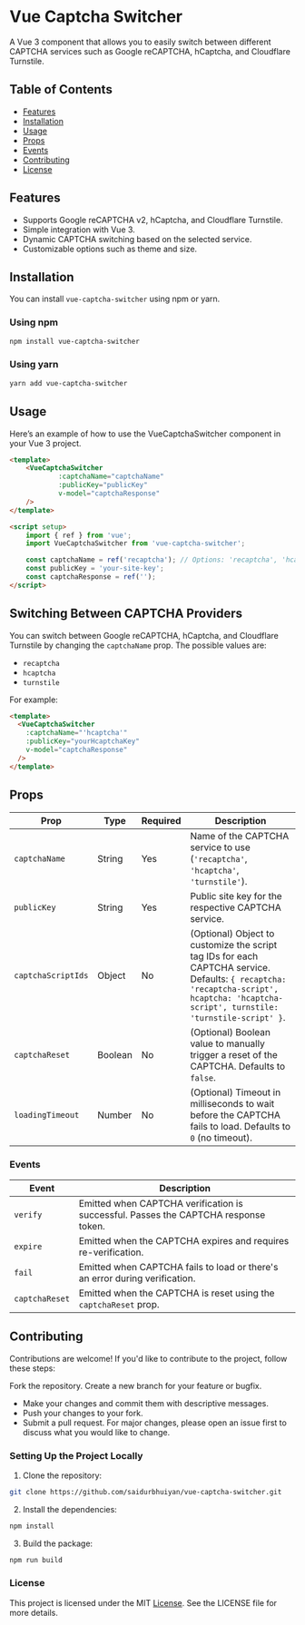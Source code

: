 # Vue Captcha Switcher

A Vue 3 component that allows you to easily switch between different CAPTCHA services such as Google reCAPTCHA, hCaptcha, and Cloudflare Turnstile.

## Table of Contents
- [Features](#features)
- [Installation](#installation)
- [Usage](#usage)
- [Props](#props)
- [Events](#events)
- [Contributing](#contributing)
- [License](#license)

## Features
- Supports Google reCAPTCHA v2, hCaptcha, and Cloudflare Turnstile.
- Simple integration with Vue 3.
- Dynamic CAPTCHA switching based on the selected service.
- Customizable options such as theme and size.

## Installation

You can install `vue-captcha-switcher` using npm or yarn.

### Using npm

```bash
npm install vue-captcha-switcher
```

### Using yarn

```bash
yarn add vue-captcha-switcher
```

## Usage
Here’s an example of how to use the VueCaptchaSwitcher component in your Vue 3 project.
```html
<template>
    <VueCaptchaSwitcher
            :captchaName="captchaName"
            :publicKey="publicKey"
            v-model="captchaResponse"
    />
</template>

<script setup>
    import { ref } from 'vue';
    import VueCaptchaSwitcher from 'vue-captcha-switcher';

    const captchaName = ref('recaptcha'); // Options: 'recaptcha', 'hcaptcha', 'turnstile'
    const publicKey = 'your-site-key';
    const captchaResponse = ref('');
</script>

```

## Switching Between CAPTCHA Providers
You can switch between Google reCAPTCHA, hCaptcha, and Cloudflare Turnstile by changing the `captchaName` prop. The possible values are:
- `recaptcha`
- `hcaptcha`
- `turnstile`

For example:
```html
<template>
  <VueCaptchaSwitcher
    :captchaName="'hcaptcha'"
    :publicKey="yourHcaptchaKey"
    v-model="captchaResponse"
  />
</template>
```
## Props
| Prop               | Type    | Required | Description                                                                                                                                                                            |
|--------------------|---------|----------|----------------------------------------------------------------------------------------------------------------------------------------------------------------------------------------|
| `captchaName`      | String  | Yes      | Name of the CAPTCHA service to use (`'recaptcha'`, `'hcaptcha'`, `'turnstile'`).                                                                                                       |
| `publicKey`        | String  | Yes      | Public site key for the respective CAPTCHA service.                                                                                                                                    |
| `captchaScriptIds` | Object  | No       | (Optional) Object to customize the script tag IDs for each CAPTCHA service. Defaults: `{ recaptcha: 'recaptcha-script', hcaptcha: 'hcaptcha-script', turnstile: 'turnstile-script' }`. |
| `captchaReset`     | Boolean | No       | (Optional) Boolean value to manually trigger a reset of the CAPTCHA. Defaults to `false`.                                                                                              |
| `loadingTimeout`   | Number  | No       | (Optional) Timeout in milliseconds to wait before the CAPTCHA fails to load. Defaults to `0` (no timeout).                                                                             |
### Events
| Event          | Description                                                                         |
|----------------|-------------------------------------------------------------------------------------|
| `verify`       | Emitted when CAPTCHA verification is successful. Passes the CAPTCHA response token. |
| `expire`       | Emitted when the CAPTCHA expires and requires re-verification.                      |
| `fail`         | Emitted when CAPTCHA fails to load or there's an error during verification.         |
| `captchaReset` | Emitted when the CAPTCHA is reset using the `captchaReset` prop.                    |

## Contributing
Contributions are welcome! If you'd like to contribute to the project, follow these steps:

Fork the repository.
Create a new branch for your feature or bugfix.
- Make your changes and commit them with descriptive messages.
- Push your changes to your fork.
- Submit a pull request.
For major changes, please open an issue first to discuss what you would like to change.

### Setting Up the Project Locally
1. Clone the repository:
```bash
git clone https://github.com/saidurbhuiyan/vue-captcha-switcher.git
```
2. Install the dependencies:
```bash
npm install
```
3. Build the package:
```bash
npm run build
```
### License
This project is licensed under the MIT [License](https://github.com/saidurbhuiyan/vue-captcha-switcher?tab=MIT-1-ov-file). See the LICENSE file for more details.

